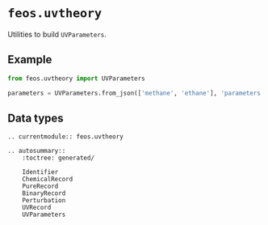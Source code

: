 # `feos.uvtheory`

Utilities to build `UVParameters`.

## Example

```python
from feos.uvtheory import UVParameters

parameters = UVParameters.from_json(['methane', 'ethane'], 'parameters.json')
```

## Data types

```{eval-rst}
.. currentmodule:: feos.uvtheory

.. autosummary::
    :toctree: generated/

    Identifier
    ChemicalRecord
    PureRecord
    BinaryRecord
    Perturbation
    UVRecord
    UVParameters
```